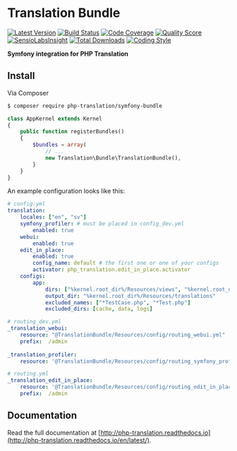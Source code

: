 # Translation Bundle

[![Latest Version](https://img.shields.io/github/release/php-translation/symfony-bundle.svg?style=flat-square)](https://github.com/php-translation/symfony-bundle/releases)
[![Build Status](https://img.shields.io/travis/php-translation/symfony-bundle.svg?style=flat-square)](https://travis-ci.org/php-translation/symfony-bundle)
[![Code Coverage](https://img.shields.io/scrutinizer/coverage/g/php-translation/symfony-bundle.svg?style=flat-square)](https://scrutinizer-ci.com/g/php-translation/symfony-bundle)
[![Quality Score](https://img.shields.io/scrutinizer/g/php-translation/symfony-bundle.svg?style=flat-square)](https://scrutinizer-ci.com/g/php-translation/symfony-bundle)
[![SensioLabsInsight](https://insight.sensiolabs.com/projects/c289ebe2-41c4-429f-afba-de2f905b9bdb/mini.png)](https://insight.sensiolabs.com/projects/c289ebe2-41c4-429f-afba-de2f905b9bdb)
[![Total Downloads](https://img.shields.io/packagist/dt/php-translation/symfony-bundle.svg?style=flat-square)](https://packagist.org/packages/php-translation/symfony-bundle)
[![Coding Style](https://styleci.io/repos/75462210/shield)](https://styleci.io/repos/75462210)


**Symfony integration for PHP Translation**

## Install

Via Composer

``` bash
$ composer require php-translation/symfony-bundle
```

```php
class AppKernel extends Kernel
{
    public function registerBundles()
    {
        $bundles = array(
            // ...
            new Translation\Bundle\TranslationBundle(),
        }
    }
}
```

An example configuration looks like this: 

```yaml
# config.yml
translation:
    locales: ["en", "sv"]
    symfony_profiler: # must be placed in config_dev.yml
        enabled: true
    webui:
        enabled: true
    edit_in_place:
        enabled: true
        config_name: default # the first one or one of your configs
        activator: php_translation.edit_in_place.activator
    configs:
        app:
            dirs: ["%kernel.root_dir%/Resources/views", "%kernel.root_dir%/../src"]
            output_dir: "%kernel.root_dir%/Resources/translations"
            excluded_names: ["*TestCase.php", "*Test.php"]
            excluded_dirs: [cache, data, logs]
```

```yaml
# routing_dev.yml
_translation_webui:
    resource: "@TranslationBundle/Resources/config/routing_webui.yml"
    prefix:  /admin
  
_translation_profiler:
    resource: '@TranslationBundle/Resources/config/routing_symfony_profiler.yml'
```

```yaml
# routing.yml
_translation_edit_in_place:
    resource: '@TranslationBundle/Resources/config/routing_edit_in_place.yml'
    prefix:  /admin
```

## Documentation

Read the full documentation at [http://php-translation.readthedocs.io](http://php-translation.readthedocs.io/en/latest/).
